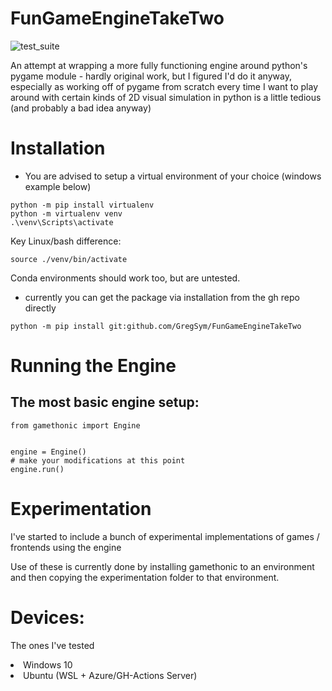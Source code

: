 # FunGameEngineTakeTwo

![test_suite](https://github.com/GregSym/FunGameEngineTakeTwo/actions/workflows/test-suite.yml/badge.svg)


<p>
  An attempt at wrapping a more fully functioning engine around python's pygame module - hardly original work, but I figured I'd do it anyway,
  especially as working off of pygame from scratch every time I want to play around with certain kinds of 2D visual simulation in python is a
  little tedious (and probably a bad idea anyway)
</p>

# Installation

* You are advised to setup a virtual environment of your choice (windows example below)
```
python -m pip install virtualenv
python -m virtualenv venv
.\venv\Scripts\activate
```
Key Linux/bash difference:
```
source ./venv/bin/activate
```
Conda environments should work too, but are untested.

* currently you can get the package via installation from the gh
repo directly
```
python -m pip install git:github.com/GregSym/FunGameEngineTakeTwo
```

# Running the Engine
## The most basic engine setup:

```
from gamethonic import Engine


engine = Engine()
# make your modifications at this point
engine.run()
```

# Experimentation

I've started to include a bunch of experimental implementations of games / frontends using the engine

Use of these is currently done by installing gamethonic to an environment and then copying the experimentation folder to that
environment.

<h1> Devices: </h1>

<p> The ones I've tested </p>

<li> Windows 10 </li>
<li> Ubuntu (WSL + Azure/GH-Actions Server) </li>
